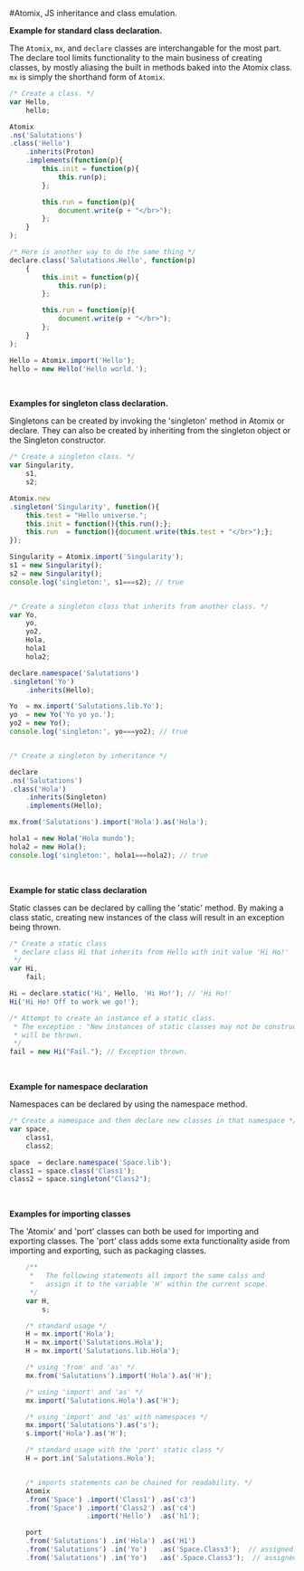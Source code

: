 #Atomix, JS inheritance and class emulation.

**Example for standard class declaration.**

The `Atomix`, `mx`, and `declare` classes are interchangable for the most part.
The declare tool limits functionality to the main business of creating classes,
by mostly aliasing the built in methods baked into the Atomix class. `mx` is
simply the shorthand form of `Atomix`.

```javascript
/* Create a class. */
var Hello,
    hello;

Atomix
.ns('Salutations')
.class('Hello')
    .inherits(Proton)
    .implements(function(p){
        this.init = function(p){
            this.run(p);
        };

        this.run = function(p){
            document.write(p + "</br>");
        };
    }
);

/* Here is another way to do the same thing */
declare.class('Salutations.Hello', function(p)
    {
        this.init = function(p){
            this.run(p);
        };

        this.run = function(p){
            document.write(p + "</br>");
        };
    }
);

Hello = Atomix.import('Hello');
hello = new Hello('Hello world.');
```
<br>

**Examples for singleton class declaration.**

Singletons can be created by invoking the 'singleton' method in Atomix or declare.
They can also be created by inheriting from the singleton object or the Singleton constructor.

```javascript
/* Create a singleton class. */
var Singularity,
    s1,
    s2;

Atomix.new
.singleton('Singularity', function(){
    this.test = "Hello universe.";
    this.init = function(){this.run();};
    this.run  = function(){document.write(this.test + "</br>");};
});

Singularity = Atomix.import('Singularity');
s1 = new Singularity();
s2 = new Singularity();
console.log('singleton:', s1===s2); // true


/* Create a singleton class that inherits from another class. */
var Yo,
    yo,
    yo2,
    Hola,
    hola1
    hola2;

declare.namespace('Salutations')
.singleton('Yo')
    .inherits(Hello);

Yo  = mx.import('Salutations.lib.Yo');
yo  = new Yo('Yo yo yo.');
yo2 = new Yo();
console.log('singleton:', yo===yo2); // true


/* Create a singleton by inheritance */

declare
.ns('Salutations')
.class('Hola')
    .inherits(Singleton)
    .implements(Hello);

mx.from('Salutations').import('Hola').as('Hola');

hola1 = new Hola('Hola mundo');
hola2 = new Hola();
console.log('singleton:', hola1===hola2); // true
```
<br>

**Example for static class declaration**

Static classes can be declared by calling the 'static' method.
By making a class static, creating new instances of the class
will result in an exception being thrown.

```javascript
/* Create a static class
 * declare class Hi that inherits from Hello with init value 'Hi Ho!' 
 */
var Hi,
    fail;

Hi = declare.static('Hi', Hello, 'Hi Ho!'); // 'Hi Ho!'
Hi('Hi Ho! Off to work we go!');

/* Attempt to create an instance of a static class.
 * The exception : "New instances of static classes may not be constructed."
 * will be thrown.
 */
fail = new Hi("Fail."); // Exception thrown.
```
<br>

**Example for namespace declaration**

Namespaces can be declared by using the namespace method.

```javascript
/* Create a namespace and then declare new classes in that namespace */
var space,
    class1,
    class2;

space  = declare.namespace('Space.lib');
class1 = space.class('Class1');
class2 = space.singleton("Class2");
```
<br>

**Examples for importing classes**

The 'Atomix' and 'port' classes can both be used for importing and exporting classes.
The 'port' class adds some exta functionality aside from importing and exporting, such as packaging classes.

```javascript
    /**
     *   The following statements all import the same calss and
     *   assign it to the variable 'H' within the current scope.
     */
    var H,
        s;

    /* standard usage */
    H = mx.import('Hola');
    H = mx.import('Salutations.Hola');
    H = mx.import('Salutations.lib.Hola');

    /* using 'from' and 'as' */
    mx.from('Salutations').import('Hola').as('H');

    /* using 'import' and 'as' */
    mx.import('Salutations.Hola').as('H');

    /* using 'import' and 'as' with namespaces */
    mx.import('Salutations').as('s');
    s.import('Hola').as('H');

    /* standard usage with the 'port' static class */
    H = port.in('Salutations.Hola');


    /* imports statements can be chained for readability. */
    Atomix
    .from('Space') .import('Class1') .as('c3')
    .from('Space') .import('Class2') .as('c4')
                   .import('Hello')  .as('h1');

    port
    .from('Salutations') .in('Hola') .as('H1')
    .from('Salutations') .in('Yo')   .as('Space.Class3');  // assigned to global.Space.Class3
    .from('Salutations') .in('Yo')   .as('.Space.Class3');  // assigned to local_scope.Space.Class3
```